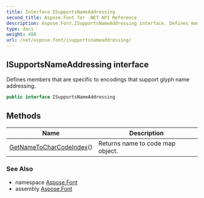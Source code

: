 ```yaml
---
title: Interface ISupportsNameAddressing
second_title: Aspose.Font for .NET API Reference
description: Aspose.Font.ISupportsNameAddressing interface. Defines members that are specific to encodings that support glyph name addressing
type: docs
weight: 480
url: /net/aspose.font/isupportsnameaddressing/
---
```

## ISupportsNameAddressing interface

Defines members that are specific to encodings that support glyph name addressing.

```csharp
public interface ISupportsNameAddressing
```

## Methods

| Name | Description |
| --- | --- |
| [GetNameToCharCodeIndex](../../aspose.font/isupportsnameaddressing/getnametocharcodeindex/)() | Returns name to code map object. |

### See Also

* namespace [Aspose.Font](../../aspose.font/)
* assembly [Aspose.Font](../../)


